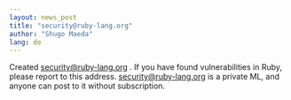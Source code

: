 ```yaml
---
layout: news_post
title: "security@ruby-lang.org"
author: "Shugo Maeda"
lang: de
---
```


Created [security@ruby-lang.org](mailto:security@ruby-lang.org) . If you
have found vulnerabilities in Ruby, please report to this address.
security@ruby-lang.org is a private ML, and anyone can post to it
without subscription.
